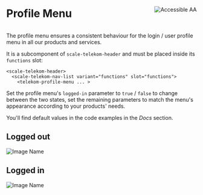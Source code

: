 <div style="display: inline-flex; align-items: center; justify-content: space-between; width: 100%;">
    <h1>Profile Menu</h1>
    <img src="assets/aa.png" alt="Accessible AA" />
</div>

The profile menu ensures a consistent behaviour for the login / user profile menu in all our products and services.

It is a subcomponent of `scale-telekom-header` and must be placed inside its `functions` slot:

```
<scale-telekom-header>
  <scale-telekom-nav-list variant="functions" slot="functions">
    <telekom-profile-menu ... >
```

Set the profile menu's `logged-in` parameter to `true` / `false` to change between the two states, set the remaining parameters to match the menu's appearance according to your products' needs.

You'll find default values in the code examples in the *Docs* section.

## Logged out

![Image Name](assets/3_components/profile-menu/profile-menu-logged-out.png)

## Logged in

![Image Name](assets/3_components/profile-menu/profile-menu-logged-in.png)
